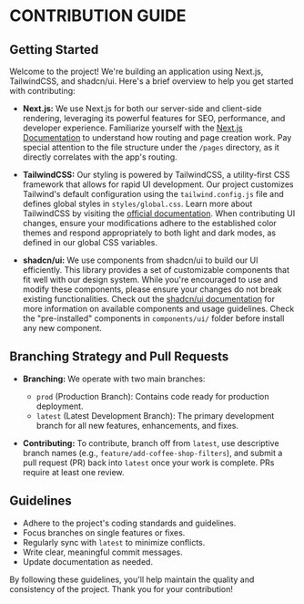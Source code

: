 # CONTRIBUTION GUIDE

## Getting Started

Welcome to the project! We're building an application using Next.js, TailwindCSS, and shadcn/ui. Here's a brief overview to help you get started with contributing:

- **Next.js:** We use Next.js for both our server-side and client-side rendering, leveraging its powerful features for SEO, performance, and developer experience. Familiarize yourself with the [Next.js Documentation](https://nextjs.org/docs) to understand how routing and page creation work. Pay special attention to the file structure under the `/pages` directory, as it directly correlates with the app's routing.

- **TailwindCSS:** Our styling is powered by TailwindCSS, a utility-first CSS framework that allows for rapid UI development. Our project customizes Tailwind's default configuration using the `tailwind.config.js` file and defines global styles in `styles/global.css`. Learn more about TailwindCSS by visiting the [official documentation](https://tailwindcss.com/docs). When contributing UI changes, ensure your modifications adhere to the established color themes and respond appropriately to both light and dark modes, as defined in our global CSS variables.

- **shadcn/ui:** We use components from shadcn/ui to build our UI efficiently. This library provides a set of customizable components that fit well with our design system. While you're encouraged to use and modify these components, please ensure your changes do not break existing functionalities. Check out the [shadcn/ui documentation](https://ui.shadcn.com/docs) for more information on available components and usage guidelines. Check the "pre-installed" components in `components/ui/` folder before install any new component.

## Branching Strategy and Pull Requests

- **Branching:** We operate with two main branches:

  - `prod` (Production Branch): Contains code ready for production deployment.
  - `latest` (Latest Development Branch): The primary development branch for all new features, enhancements, and fixes.

- **Contributing:** To contribute, branch off from `latest`, use descriptive branch names (e.g., `feature/add-coffee-shop-filters`), and submit a pull request (PR) back into `latest` once your work is complete. PRs require at least one review.

## Guidelines

- Adhere to the project's coding standards and guidelines.
- Focus branches on single features or fixes.
- Regularly sync with `latest` to minimize conflicts.
- Write clear, meaningful commit messages.
- Update documentation as needed.

By following these guidelines, you'll help maintain the quality and consistency of the project. Thank you for your contribution!

